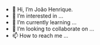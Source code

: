 - 👋 Hi, I’m  João Henrique.
- 👀 I’m interested in ...
- 🌱 I’m currently learning ...
- 💞️ I’m looking to collaborate on ...
- 📫 How to reach me ...

<!---
henriquejnt/henriquejnt is a ✨ special ✨ repository because its `README.md` (this file) appears on your GitHub profile.
You can click the Preview link to take a look at your changes.
--->
